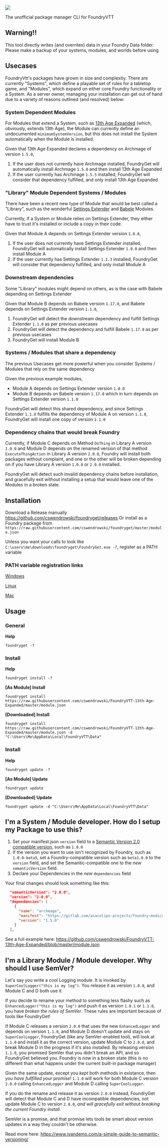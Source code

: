 ![](./foundrygetlogo.png)

The unofficial package manager CLI for FoundryVTT

## Warning!!

This tool directly writes (and overrites) data in your Foundry Data folder. Please make a backup of your systems, modules, and worlds before using

## Usecases

FoundryVtt's packages have grown in size and complexity. There are currently "Systems", which define a playable set of rules for a tabletop game, and "Modules", which expand on either core Foundry functionality or a System. As a server owner, managing your installation can get out of hand due to a variety of reasons outlined (and resolved) below:

### System Dependent Modules
For Modules that extend a System, such as [13th Age Expanded](https://foundryvtt.com/packages/13th-age-expanded/) (which, obviously, extends 13th Age), the Module can currently define an undocumented `minimumSystemVersion`, but this does not install the System automatically when the Module is installed.

Given that 13th Age Expanded declares a dependency on Archmage of version `1.5.0`,

1) If the user does not currently have Archmage installed, FoundryGet will automatically install Archmage `1.5.0` and then install 13th Age Expanded
2) If the user currently has Archmage `1.5.5` installed, FoundryGet will consider that dependency fulfilled, and only install 13th Age Expanded


### "Library" Module Dependent Systems / Modules
There have been a recent new type of Module that would be best called a "Library", such as the wonderful [Settings Extender](https://gitlab.com/foundry-azzurite/settings-extender/) and [Babele](https://gitlab.com/riccisi/foundryvtt-babele) Modules.

Currently, if a System or Module relies on Settings Extender, they either have to trust it's installed or include a copy in their code.

Given that Module A depends on Settings Extender version `1.0.0`,

1) If the user does not currently have Settings Extender installed, FoundryGet will automatically install Settings Extender `1.0.0` and then install Module A
2) If the user currently has Settings Extender `1.1.3` installed, FoundryGet will consider that dependency fulfilled, and only install Module A


### Downstream dependencies
Some "Library" modules might depend on others, as is the case with Babele depending on Settings Extender

Given that Module B depends on Babele version `1.17.0`, and Babele depends on Settings Extender version `1.1.0`,

1) FoundryGet will detect the downstream dependency and fulfill Settings Extender `1.1.0` as per previous usecases
2) FoundryGet will detect the dependency and fulfill Babele `1.17.0` as per previous usecases
3) FoundryGet will install Module B


### Systems / Modules that share a dependency
The previous Usecases get more powerful when you consider Systems / Modules that rely on the same dependency

Given the previous example modules,
* Module A depends on Settings Extender version `1.0.0`
* Module B depends on Babele version `1.17.0` which in turn depends on Settings Extender version `1.1.0`

FoundryGet will detect this shared dependency, and since Settings Extender `1.1.0` fulfills the dependency of Module A on version `1.1.0`, FoundryGet will install one copy of version `1.1.0`


### Dependency chains that would break Foundry
Currently, if Module C depends on Method `DoThing` in Library A version `1.0.0` and Module D depends on the renamed version of that method `ExecuteThingAction` in Library A version `2.0.0`, Foundry will install both packages without complaint, and one or the other will be broken depending on if you have Library A version `1.0.0` or `2.0.0` installed.

FoundryGet will detect such invalid dependency chains before installation, and gracefully exit without installing a setup that would leave one of the Modules in a broken state.

## Installation

Download a Release manually https://github.com/cswendrowski/foundryget/releases
Or install as a Foundry package from `https://raw.githubusercontent.com/cswendrowski/foundryget/master/module.json`

Unless you want your calls to look like `C:\users\me\downloads\foundryget\FoundryGet.exe -?`, register as a PATH variable

### PATH variable registration links
[Windows](https://www.computerhope.com/issues/ch000549.htm)

[Linux](https://opensource.com/article/17/6/set-path-linux)

[Mac](https://stackoverflow.com/questions/7703041/editing-path-variable-on-mac)

## Usage

### General
**Help**
```
foundryget -?
```

### Install
**Help**
```
foundryget install -?
```

**[As Module] Install**
```
foundryget install https://raw.githubusercontent.com/cswendrowski/FoundryVTT-13th-Age-Expanded/master/module.json
```

**[Downloaded] Install**
```
foundryget install https://raw.githubusercontent.com/cswendrowski/FoundryVTT-13th-Age-Expanded/master/module.json -d "C:\Users\Me\AppData\Local\FoundryVTT\Data"
```

### Install
**Help**
```
foundryget update -?
```

**[As Module] Update**
```
foundryget update
```

**[Downloaded] Update**
```
foundryget update -d "C:\Users\Me\AppData\Local\FoundryVTT\Data"
```


## I'm a System / Module developer. How do I setup my Package to use this?

1) Set your manifest.json `version` field to a [Semantic Version 2.0 compatible version](https://semver.org/), such as `1.0.0`
2) If the version you want to use isn't recognized by Foundry, such as `1.0.0-beta5`, set a Foundry-compatible version such as `beta1.0.0` to the `version` field, and set the Semantic-compatible one to the *new* `semanticVersion` field.
3) Declare your Dependencies in the *new* `dependencies` field

Your final changes should look something like this:
```json
  "semanticVersion": "2.0.0",
  "version": "2.0.0",
  "dependencies": [
    {
      "name": "archmage",
      "manifest": "https://gitlab.com/asacolips-projects/foundry-mods/archmage/-/raw/1.5.0/system.json",
      "version": "1.5.0"
    }
  ],
```

See a full example here: https://github.com/cswendrowski/FoundryVTT-13th-Age-Expanded/blob/master/module.json

## I'm a Library Module / Module developer. Why should I use SemVer?

Let's say you write a cool Logging module. It is invoked by `SuperCoolLogger("this is my log")`. You release it as version `1.0.0`, and Module C and D both use it.

If you decide to rename your method to something less flashy such as `EnhancedLogger("this is my log")` and push it as version `1.0.1` or `1.1.0`, you have *broken the rules of SemVer*. These rules are important because of tools like FoundryGet!

If Module C releases a version `2.0.0` that uses the new `EnhancedLogger` and depends on version `1.1.0`, and Module D doesn't update and stays on `SuperCoolLogger`, FoundryGet (like any SemVer-enabled tool), will look at `1.1.0` and install it as the correct version, update Module C to `2.0.0`, and break Module D in the progress if it's also installed. By releasing version `1.1.0`, you promised SemVer that you didn't break an API, and so FoundryGet believed you. Foundry is now in a broken state (this is no different than what happens under the current built-in package manager)

Given the same update, except you *kept* both methods in existance, then you *have fullfilled your promise*! `1.1.0` will work for both Module C version `2.0.0` calling `EnhancedLogger` and Module D calling `SuperCoolLogger`.

If you do the rename and release it as version `2.0.0` instead, FoundryGet will detect that Module C and D have incompatible dependencies, not update Module C to version `2.0.0`, *and will gracefully exit without breaking the current Foundry install*.

SemVer is a promise, and that promise lets tools be smart about version updates in a way they couldn't be otherwise.

Read more here: https://www.jvandemo.com/a-simple-guide-to-semantic-versioning/

